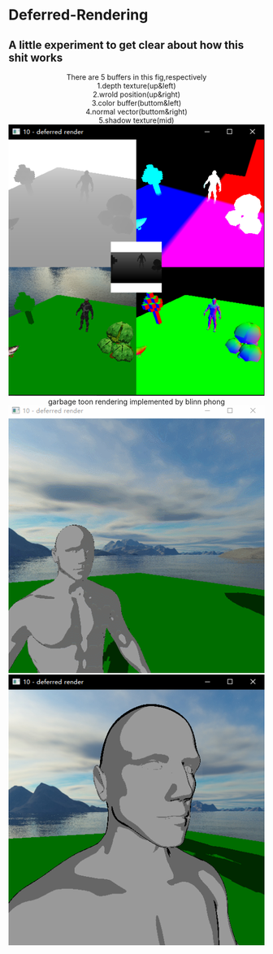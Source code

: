 # Deferred-Rendering
## A little experiment to get clear about how this shit works</div>
<div align="center">There are 5 buffers in this fig,respectively
<div align="center">1.depth texture(up&left)</div>
<div align="center">2.wrold position(up&right)</div>
<div align="center">3.color buffer(buttom&left)</div>
<div align="center">4.normal vector(buttom&right)</div>
<div align="center">5.shadow texture(mid)</div>
<div align="center"><img src="asset/debug.PNG" width="512"></div>

<div align="center">garbage toon rendering implemented by blinn phong</div>
<div align="center"><img src="asset/3to2.gif" width="512"></div>
<div align="center"><img src="asset/outline.PNG" width="512"></div>
